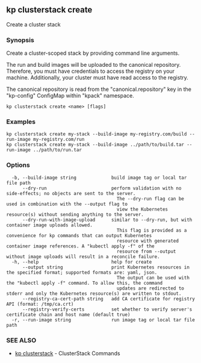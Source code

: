 ## kp clusterstack create

Create a cluster stack

### Synopsis

Create a cluster-scoped stack by providing command line arguments.

The run and build images will be uploaded to the canonical repository.
Therefore, you must have credentials to access the registry on your machine.
Additionally, your cluster must have read access to the registry.

The canonical repository is read from the "canonical.repository" key in the "kp-config" ConfigMap within "kpack" namespace.


```
kp clusterstack create <name> [flags]
```

### Examples

```
kp clusterstack create my-stack --build-image my-registry.com/build --run-image my-registry.com/run
kp clusterstack create my-stack --build-image ../path/to/build.tar --run-image ../path/to/run.tar
```

### Options

```
  -b, --build-image string             build image tag or local tar file path
      --dry-run                        perform validation with no side-effects; no objects are sent to the server.
                                         The --dry-run flag can be used in combination with the --output flag to
                                         view the Kubernetes resource(s) without sending anything to the server.
      --dry-run-with-image-upload      similar to --dry-run, but with container image uploads allowed.
                                         This flag is provided as a convenience for kp commands that can output Kubernetes
                                         resource with generated container image references. A "kubectl apply -f" of the
                                         resource from --output without image uploads will result in a reconcile failure.
  -h, --help                           help for create
      --output string                  print Kubernetes resources in the specified format; supported formats are: yaml, json.
                                         The output can be used with the "kubectl apply -f" command. To allow this, the command 
                                         updates are redirected to stderr and only the Kubernetes resource(s) are written to stdout.
      --registry-ca-cert-path string   add CA certificate for registry API (format: /tmp/ca.crt)
      --registry-verify-certs          set whether to verify server's certificate chain and host name (default true)
  -r, --run-image string               run image tag or local tar file path
```

### SEE ALSO

* [kp clusterstack](kp_clusterstack.md)	 - ClusterStack Commands

